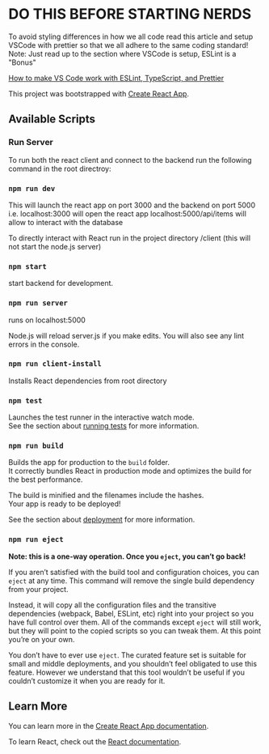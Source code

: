 # DO THIS BEFORE STARTING NERDS

To avoid styling differences in how we all code read this article and setup VSCode with prettier so that we all adhere
to the same coding standard! Note: Just read up to the section where VSCode is setup, ESLint is a "Bonus"

[How to make VS Code work with ESLint, TypeScript, and Prettier](https://medium.com/app-sapiens/how-to-make-vs-code-work-with-eslint-typescript-and-prettier-3deca7a28cb8)

This project was bootstrapped with [Create React App](https://github.com/facebook/create-react-app).

## Available Scripts

### Run Server
To run both the react client and connect to the backend run the following command in the root directroy:

### `npm run dev` 
This will launch the react app on port 3000 and the backend on port 5000
i.e. localhost:3000 will open the react app
localhost:5000/api/items will allow to interact with the database


To directly interact with React run in the project directory /client (this will not start the node.js server)

### `npm start`

start backend for development.
###    `npm run server` 
runs on localhost:5000

Node.js will reload server.js if you make edits.
You will also see any lint errors in the console.

###    `npm run client-install` 
Installs React dependencies from root directory


### `npm test`

Launches the test runner in the interactive watch mode.<br />
See the section about [running tests](https://facebook.github.io/create-react-app/docs/running-tests) for more information.

### `npm run build`

Builds the app for production to the `build` folder.<br />
It correctly bundles React in production mode and optimizes the build for the best performance.

The build is minified and the filenames include the hashes.<br />
Your app is ready to be deployed!

See the section about [deployment](https://facebook.github.io/create-react-app/docs/deployment) for more information.

### `npm run eject`

**Note: this is a one-way operation. Once you `eject`, you can’t go back!**

If you aren’t satisfied with the build tool and configuration choices, you can `eject` at any time. This command will remove the single build dependency from your project.

Instead, it will copy all the configuration files and the transitive dependencies (webpack, Babel, ESLint, etc) right into your project so you have full control over them. All of the commands except `eject` will still work, but they will point to the copied scripts so you can tweak them. At this point you’re on your own.

You don’t have to ever use `eject`. The curated feature set is suitable for small and middle deployments, and you shouldn’t feel obligated to use this feature. However we understand that this tool wouldn’t be useful if you couldn’t customize it when you are ready for it.

## Learn More

You can learn more in the [Create React App documentation](https://facebook.github.io/create-react-app/docs/getting-started).

To learn React, check out the [React documentation](https://reactjs.org/).
